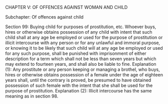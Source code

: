 CHAPTER V: OF OFFENCES AGAINST WOMAN AND CHILD

Subchapter: Of offences against child

Section 99: Buying child for purposes of prostitution, etc.
Whoever buys, hires or otherwise obtains possession of any child with intent that such child shall at any age be employed or used for the purpose of prostitution or illicit intercourse with any person or for any unlawful and immoral purpose, or knowing it to be likely that such child will at any age be employed or used for any such purpose, shall be punished with imprisonment of either description for a term which shall not be less than seven years but which may extend to fourteen years, and shall also be liable to fine.
Explanation (1): Any prostitute or any person keeping or managing a brothel, who buys, hires or otherwise obtains possession of a female under the age of eighteen years shall, until the contrary is proved, be presumed to have obtained possession of such female with the intent that she shall be used for the purpose of prostitution.
Explanation (2): Illicit intercourse has the same meaning as in section 98.

